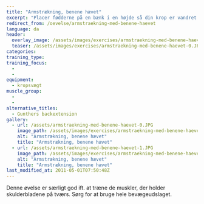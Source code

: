 ```yaml
---
title: "Armstrækning, benene hævet"
excerpt: "Placer fødderne på en bænk i en højde så din krop er vandret når du har strakte arme med hænderne i gulvet. Sænk dig derefter ned til gulvet og op igen. Hold kroppen helt strakt gennem hele øvelsen."
redirect_from: /oevelse/armstraekning-med-benene-haevet
language: da
header:
  overlay_image: /assets/images/exercises/armstraekning-med-benene-haevet-0.JPG
  teaser: /assets/images/exercises/armstraekning-med-benene-haevet-0.JPG
categories:
training_type: 
training_focus: 
  - 
  - 
equipment:
  - kropsvægt
muscle_group:
  - 
  - 
alternative_titles:
  - Gunthers backextension
gallery:
  - url: /assets/armstraekning-med-benene-haevet-0.JPG
    image_path: /assets/images/exercises/armstraekning-med-benene-haevet-0.JPG
    alt: "Armstrækning, benene hævet"
    title: "Armstrækning, benene hævet"
  - url: /assets/armstraekning-med-benene-haevet-1.JPG
    image_path: /assets/images/exercises/armstraekning-med-benene-haevet-1.JPG
    alt: "Armstrækning, benene hævet"
    title: "Armstrækning, benene hævet"
last_modified_at: 2011-05-01T07:50:48Z
---
```


Denne øvelse er særligt god ift. at træne de muskler, der holder skulderbladene på tværs. Sørg for at bruge hele bevægeudslaget.
